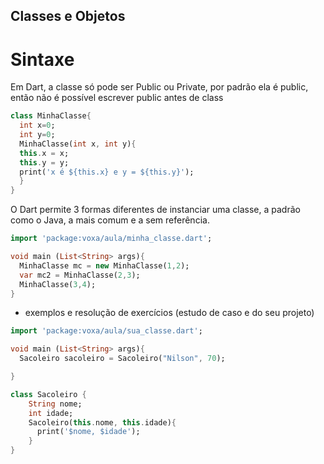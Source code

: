 ## Classes e Objetos

# Sintaxe
Em Dart, a classe só pode ser Public ou Private, por padrão ela é public, então não é possível escrever public antes de class
```dart
class MinhaClasse{
  int x=0;
  int y=0;
  MinhaClasse(int x, int y){
  this.x = x;
  this.y = y;
  print('x é ${this.x} e y = ${this.y}');
  }
}
```
O Dart permite 3 formas diferentes  de instanciar uma classe, a padrão como o Java, a mais comum e a sem referência.

```dart
import 'package:voxa/aula/minha_classe.dart';

void main (List<String> args){
  MinhaClasse mc = new MinhaClasse(1,2);
  var mc2 = MinhaClasse(2,3);
  MinhaClasse(3,4);
}
```
- exemplos e resolução de exercícios (estudo de caso e do seu projeto)
```dart
import 'package:voxa/aula/sua_classe.dart';

void main (List<String> args){
  Sacoleiro sacoleiro = Sacoleiro("Nilson", 70);

}
```
```dart
class Sacoleiro {
    String nome;
    int idade;
    Sacoleiro(this.nome, this.idade){
      print('$nome, $idade');
    }
}
```

